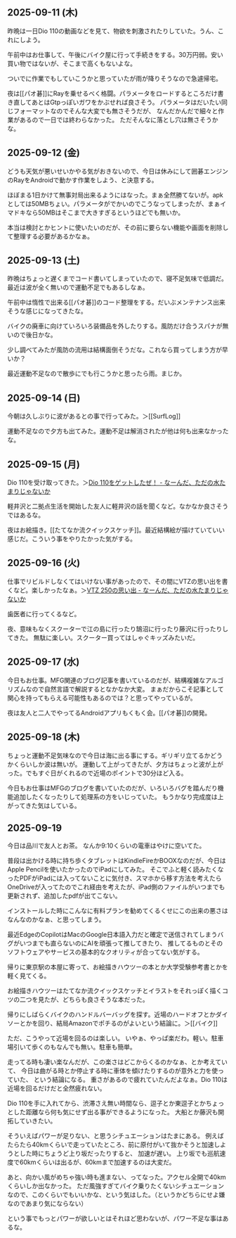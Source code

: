 ## 2025-09-11 (木)

昨晩は一日Dio 110の動画などを見て、物欲を刺激されたりしていた。うん、これにしよう。

午前中はお仕事して、午後にバイク屋に行って手続きをする。30万円弱。安い買い物ではないが、そこまで高くもないよな。

ついでに作業でもしていこうかと思っていたが雨が降りそうなので急遽帰宅。

夜は[[パオ碁]]にRayを乗せるべく格闘。パラメータをロードするところだけ書き直してあとはGtpっぽいガワをかぶせれば良さそう。
パラメータはだいたい同じフォーマットなのでそんな大変でも無さそうだが、
なんだかんだで細々と作業があるので一日では終わらなかった。
ただそんなに落とし穴は無さそうかな。

## 2025-09-12 (金)

どうも天気が悪いせいかやる気がおきないので、今日は休みにして囲碁エンジンのRayをAndroidで動かす作業をしよう、と決意する。

ほぼまる1日かけて無事対局出来るようにはなった。まぁ全然勝てないが。apkとしては50MBちょい。パラメータがでかいのでこうなってしまったが、まぁイマドキなら50MBはそこまで大きすぎるというほどでも無いか。

本当は検討とかヒントに使いたいのだが、その前に要らない機能や画面を削除して整理する必要があるかなぁ。

## 2025-09-13 (土)

昨晩はちょっと遅くまでコード書いてしまっていたので、寝不足気味で低調だ。
最近は波が全く無いので運動不足でもあるしなぁ。

午前中は惰性で出来る[[パオ碁]]のコード整理をする。だいぶメンテナンス出来そうな感じになってきたな。

バイクの廃車に向けていろいろ装備品を外したりする。風防だけ合うスパナが無いので後日かな。

少し調べてみたが風防の流用は結構面倒そうだな。これなら買ってしまう方が早いか？

最近運動不足なので散歩にでも行こうかと思ったら雨。まじか。

## 2025-09-14 (日)

今朝は久しぶりに波があるとの事で行ってみた。＞[[SurfLog]]

運動不足なので夕方も出てみた。運動不足は解消されたが他は何も出来なかったな。

## 2025-09-15 (月)

Dio 110を受け取ってきた。＞[Dio 110をゲットしたぜ！ - なーんだ、ただの水たまりじゃないか](https://karino2.github.io/2025/09/15/dio_first_impression.html)

軽井沢と二拠点生活を開始した友人に軽井沢の話を聞くなど。なかなか良さそうではあるな。

夜はお絵描き。[[たてなか流クイックスケッチ]]。最近結構絵が描けていていい感じだ。こういう事をやりたかった気がする。

## 2025-09-16 (火)

仕事でリビルドしなくてはいけない事があったので、その間にVTZの思い出を書くなど。楽しかったなぁ。＞[VTZ 250の思い出 - なーんだ、ただの水たまりじゃないか](https://karino2.github.io/2025/09/16/vtz_retrospective.html)

歯医者に行ってくるなど。

夜、意味もなくスクーターで江の島に行ったり鵠沼に行ったり藤沢に行ったりしてきた。
無駄に楽しい。スクーター買ってはしゃぐキッズみたいだ。

## 2025-09-17 (水)

今日もお仕事。MFG関連のブログ記事を書いているのだが、結構複雑なアルゴリズムなので自然言語で解説するとなかなか大変。
まぁだからこそ記事として関心を持ってもらえる可能性もあるのでは？と思ってやっているが。

夜は友人と二人でやってるAndroidアプリもくもく会。[[パオ碁]]の開発。

## 2025-09-18 (木)

ちょっと運動不足気味なので今日は海に出る事にする。ギリギリ立てるかどうかくらいしか波は無いが。
運動して上がってきたが、夕方はちょっと波が上がった。でもすぐ日がくれるので近場のポイントで30分ほど入る。

今日もお仕事はMFGのブログを書いていたのだが、いろいろバグを踏んだり機能追加したくなったりして処理系の方をいじっていた。
もうかなり完成度は上がってきた気はしている。

## 2025-09-19

今日は品川で友人とお茶。
なんか9:10くらいの電車はやけに空いてた。

普段は出かける時に持ち歩くタブレットはKindleFireかBOOXなのだが、今日はApple Pencilを使いたかったのでiPadにしてみた。
そこでふと軽く読みたくなったPDFがiPadには入ってないことに気付き、スマホから移す方法を考えたらOneDriveが入ってたのでこれ経由を考えたが、iPad側のファイルがいつまでも更新されず、追加したpdfが出てこない。

インストールした時にこんなに有料プランを勧めてくるくせにこの出来の悪さはなんなのかなぁ、と思ってしまう。

最近EdgeのCopilotはMacのGoogle日本語入力だと確定で送信されてしまうバグがいつまでも直らないのにAIを頑張って推してきたり、
推してるものとそのソフトウェアやサービスの基本的なクオリティが合ってない気がする。

帰りに東京駅の本屋に寄って、お絵描きハウツーの本とか大学受験参考書とかを軽く見てくる。

お絵描きハウツーはたてなか流クイックスケッチとイラストをそれっぽく描くコツの二つを見たが、どちらも良さそうな本だった。

帰りにしばらくバイクのハンドルバーバッグを探す。近場のハードオフとかダイソーとかを回り、結局Amazonでポチるのがよいという結論に。＞[[バイク]]

ただ、こうやって近場を回るのは楽しい。
いやぁ、やっぱ楽だわ。軽い。駐車場引いて歩くのもなんでも無い。駐車も簡単。

走ってる時も凄い楽なんだが、この楽さはどこからくるのかなぁ、とか考えていて、
今日は曲がる時とか停止する時に車体を傾けたりするのが意外と力を使っていた、
という結論になる。
重さがあるので疲れていたんだよなぁ。Dio 110は近場を回るだけだと全然疲れない。

Dio 110を手に入れてから、渋滞さえ無い時間なら、逗子とか東逗子とかちょっとした距離なら何も気にせず出る事ができるようになった。
大船とか藤沢も開拓していきたい。

そういえばパワーが足りない、と思うシチュエーションはたまにある。
例えばたらたら40kmくらいで走っていたところ、前に原付がいて抜かそうと加速しようとした時にちょうど上り坂だったりすると、
加速が遅い。
上り坂でも巡航速度で60kmくらいは出るが、60kmまで加速するのは大変だ。

あと、向かい風がめちゃ強い時も進まない、ってなった。アクセル全開で40kmくらいしか出なかった。
ただ風強すぎてバイク乗りたくないシチュエーションなので、このくらいでもいいかな、という気はした。（というかどちらにせよ嫌なのであまり気にならない）

という事でもっとパワーが欲しいとはそれほど思わないが、パワー不足な事はあるな。